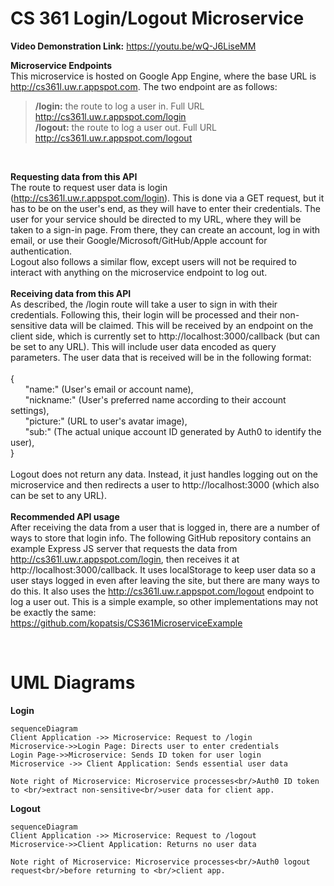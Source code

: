 # CS 361 Login/Logout Microservice

**Video Demonstration Link:** 
https://youtu.be/wQ-J6LiseMM

**Microservice Endpoints** 
<br/>This microservice is hosted on Google App Engine, where the base URL is http://cs361l.uw.r.appspot.com. The two endpoint are as follows:
> **/login:** the route to log a user in. Full URL http://cs361l.uw.r.appspot.com/login<br/>
> **/logout:** the route to log a user out. Full URL http://cs361l.uw.r.appspot.com/logout
 <br/>

**Requesting data from this API** 
<br/>The route to request user data is login (http://cs361l.uw.r.appspot.com/login). This is done via a GET request, but it has to be on the user's end, as they will have to enter their credentials. The user for your service should be directed to my URL, where they will be taken to a sign-in page. From there, they can create an account, log in with email, or use their Google/Microsoft/GitHub/Apple account for authentication.
<br/>Logout also follows a similar flow, except users will not be required to interact with anything on the microservice endpoint to log out.
<br/><br/>
**Receiving data from this API** 
<br/>As described, the /login route will take a user to sign in with their credentials. Following this, their login will be processed and their non-sensitive data will be claimed. This will be received by an endpoint on the client side, which is currently set to http://localhost:3000/callback (but can be set to any URL). This will include user data encoded as query parameters. The user data that is received will be in the following format:
<br/><br/>{
<br/>&nbsp;&nbsp;&nbsp;&nbsp;&nbsp;&nbsp;"name:" (User's email or account name),
<br/>&nbsp;&nbsp;&nbsp;&nbsp;&nbsp;&nbsp;"nickname:" (User's preferred name according to their account settings),
<br/>&nbsp;&nbsp;&nbsp;&nbsp;&nbsp;&nbsp;"picture:" (URL to user's avatar image),
<br/>&nbsp;&nbsp;&nbsp;&nbsp;&nbsp;&nbsp;"sub:" (The actual unique account ID generated by Auth0 to identify the user),
<br/>}
<br/><br/>Logout does not return any data. Instead, it just handles logging out on the microservice and then redirects a user to http://localhost:3000 (which also can be set to any URL).
<br/><br/>
**Recommended API usage** 
<br/>After receiving the data from a user that is logged in, there are a number of ways to store that login info. The following GitHub repository contains an example Express JS server that requests the data from http://cs361l.uw.r.appspot.com/login, then receives it at http://localhost:3000/callback. It uses localStorage to keep user data so a user stays logged in even after leaving the site, but there are many ways to do this. It also uses the http://cs361l.uw.r.appspot.com/logout endpoint to log a user out. This is a simple example, so other implementations may not be exactly the same:  <br/>https://github.com/kopatsis/CS361MicroserviceExample

<br/>
<h1>UML Diagrams</h1>

**Login** 
```mermaid
sequenceDiagram
Client Application ->> Microservice: Request to /login
Microservice->>Login Page: Directs user to enter credentials
Login Page->>Microservice: Sends ID token for user login
Microservice ->> Client Application: Sends essential user data 

Note right of Microservice: Microservice processes<br/>Auth0 ID token to <br/>extract non-sensitive<br/>user data for client app.

```
**Logout** 
```mermaid
sequenceDiagram
Client Application ->> Microservice: Request to /logout
Microservice->>Client Application: Returns no user data

Note right of Microservice: Microservice processes<br/>Auth0 logout request<br/>before returning to <br/>client app.

```
